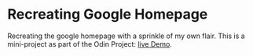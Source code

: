 # Recreating Google Homepage

Recreating the google homepage with a sprinkle of my own flair. This is a mini-project as part of the Odin Project:
<a href="https://anthonydwan.github.io/odin_google-homepage/">live Demo</a>.
